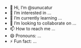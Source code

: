 - 👋 Hi, I’m @sunucatur
- 👀 I’m interested in ...
- 🌱 I’m currently learning ...
- 💞️ I’m looking to collaborate on ...
- 📫 How to reach me ...
- 😄 Pronouns: ...
- ⚡ Fun fact: ...

<!---
sunucatur/sunucatur is a ✨ special ✨ repository because its `README.md` (this file) appears on your GitHub profile.
You can click the Preview link to take a look at your changes.
--->
